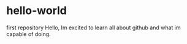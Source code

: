 # hello-world
first repository 
Hello, Im excited to learn all about github and what im capable of doing. 
